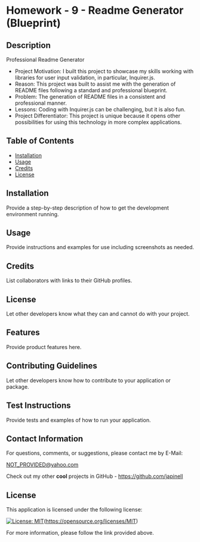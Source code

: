 # Homework - 9 - Readme Generator (Blueprint)

## Description

Professional Readme Generator

- Project Motivation: I built this project to showcase my skills working with libraries for user input validation, in particular, Inquirer.js.
- Reason: This project was built to assist me with the generation of README files following a standard and professional blueprint.
- Problem: The generation of README files in a consistent and professional manner.
- Lessons: Coding with Inquirer.js can be challenging, but it is also fun.
- Project Differentiator: This project is unique because it opens other possibilities for using this technology in more complex applications.

## Table of Contents

- [Installation](#installation)
- [Usage](#usage)
- [Credits](#credits)
- [License](#license)

## Installation

Provide a step-by-step description of how to get the development environment running.

## Usage

Provide instructions and examples for use including screenshots as needed.

## Credits

List collaborators with links to their GitHub profiles.

## License

Let other developers know what they can and cannot do with your project.

## Features

Provide product features here.

## Contributing Guidelines

Let other developers know how to contribute to your application or package.

## Test Instructions

Provide tests and examples of how to run your application.

## Contact Information

For questions, comments, or suggestions, please contact me by E-Mail:

NOT_PROVIDED@yahoo.com

Check out my other **cool** projects in GitHub - https://github.com/japinell

## License

This application is licensed under the following license:

[![License: MIT](https://img.shields.io/badge/License-MIT-yellow.svg)](https://opensource.org/licenses/MIT)(https://opensource.org/licenses/MIT)

For more information, please follow the link provided above.
